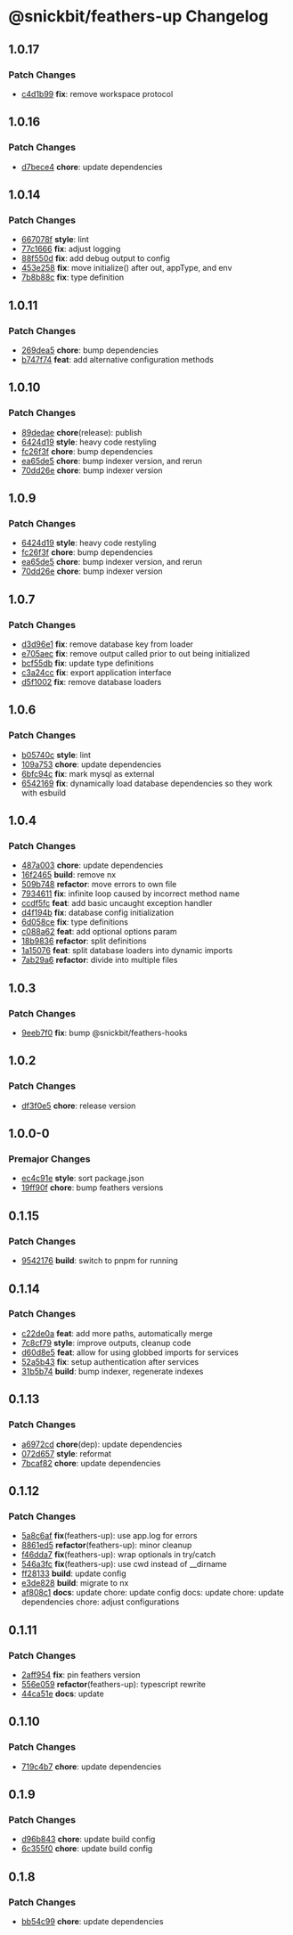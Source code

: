 # @snickbit/feathers-up Changelog

## 1.0.17

### Patch Changes

- [c4d1b99](https://github.com/snickbit/feathers/commit/c4d1b99) **fix**:  remove workspace protocol

## 1.0.16

### Patch Changes

- [d7bece4](https://github.com/snickbit/feathers/commit/d7bece4) **chore**:  update dependencies

## 1.0.14

### Patch Changes

- [667078f](https://github.com/snickbit/feathers/commit/667078f) **style**:  lint
- [77c1666](https://github.com/snickbit/feathers/commit/77c1666) **fix**:  adjust logging
- [88f550d](https://github.com/snickbit/feathers/commit/88f550d) **fix**:  add debug output to config
- [453e258](https://github.com/snickbit/feathers/commit/453e258) **fix**:  move initialize() after out, appType, and env
- [7b8b88c](https://github.com/snickbit/feathers/commit/7b8b88c) **fix**:  type definition

## 1.0.11

### Patch Changes

- [269dea5](https://github.com/snickbit/feathers/commit/269dea5) **chore**:  bump dependencies
- [b747f74](https://github.com/snickbit/feathers/commit/b747f74) **feat**:  add alternative configuration methods

## 1.0.10

### Patch Changes

- [89dedae](https://github.com/snickbit/feathers/commit/89dedae) **chore**(release):  publish
- [6424d19](https://github.com/snickbit/feathers/commit/6424d19) **style**:  heavy code restyling
- [fc26f3f](https://github.com/snickbit/feathers/commit/fc26f3f) **chore**:  bump dependencies
- [ea65de5](https://github.com/snickbit/feathers/commit/ea65de5) **chore**:  bump indexer version, and rerun
- [70dd26e](https://github.com/snickbit/feathers/commit/70dd26e) **chore**:  bump indexer version

## 1.0.9

### Patch Changes

- [6424d19](https://github.com/snickbit/feathers/commit/6424d19) **style**:  heavy code restyling
- [fc26f3f](https://github.com/snickbit/feathers/commit/fc26f3f) **chore**:  bump dependencies
- [ea65de5](https://github.com/snickbit/feathers/commit/ea65de5) **chore**:  bump indexer version, and rerun
- [70dd26e](https://github.com/snickbit/feathers/commit/70dd26e) **chore**:  bump indexer version

## 1.0.7

### Patch Changes

- [d3d96e1](https://github.com/snickbit/feathers/commit/d3d96e1) **fix**:  remove database key from loader
- [e705aec](https://github.com/snickbit/feathers/commit/e705aec) **fix**:  remove output called prior to out being initialized
- [bcf55db](https://github.com/snickbit/feathers/commit/bcf55db) **fix**:  update type definitions
- [c3a24cc](https://github.com/snickbit/feathers/commit/c3a24cc) **fix**:  export application interface
- [d5f1002](https://github.com/snickbit/feathers/commit/d5f1002) **fix**:  remove database loaders

## 1.0.6

### Patch Changes

- [b05740c](https://github.com/snickbit/feathers/commit/b05740c) **style**:  lint
- [109a753](https://github.com/snickbit/feathers/commit/109a753) **chore**:  update dependencies
- [6bfc94c](https://github.com/snickbit/feathers/commit/6bfc94c) **fix**:  mark mysql as external
- [6542169](https://github.com/snickbit/feathers/commit/6542169) **fix**:  dynamically load database dependencies so they work with esbuild

## 1.0.4

### Patch Changes

- [487a003](https://github.com/snickbit/feathers/commit/487a003) **chore**:  update dependencies
- [16f2465](https://github.com/snickbit/feathers/commit/16f2465) **build**:  remove nx
- [509b748](https://github.com/snickbit/feathers/commit/509b748) **refactor**:  move errors to own file
- [7934611](https://github.com/snickbit/feathers/commit/7934611) **fix**:  infinite loop caused by incorrect method name
- [ccdf5fc](https://github.com/snickbit/feathers/commit/ccdf5fc) **feat**:  add basic uncaught exception handler
- [d4f194b](https://github.com/snickbit/feathers/commit/d4f194b) **fix**:  database config initialization
- [6d058ce](https://github.com/snickbit/feathers/commit/6d058ce) **fix**:  type definitions
- [c088a62](https://github.com/snickbit/feathers/commit/c088a62) **feat**:  add optional options param
- [18b9836](https://github.com/snickbit/feathers/commit/18b9836) **refactor**:  split definitions
- [1a15076](https://github.com/snickbit/feathers/commit/1a15076) **feat**:  split database loaders into dynamic imports
- [7ab29a6](https://github.com/snickbit/feathers/commit/7ab29a6) **refactor**:  divide into multiple files

## 1.0.3

### Patch Changes

- [9eeb7f0](https://github.com/snickbit/feathers/commit/9eeb7f0) **fix**:  bump @snickbit/feathers-hooks

## 1.0.2

### Patch Changes

- [df3f0e5](https://github.com/snickbit/feathers/commit/df3f0e5) **chore**:  release version

## 1.0.0-0

### Premajor Changes

- [ec4c91e](https://github.com/snickbit/feathers/commit/ec4c91e) **style**:  sort package.json
- [19ff90f](https://github.com/snickbit/feathers/commit/19ff90f) **chore**:  bump feathers versions

## 0.1.15

### Patch Changes

- [9542176](https://github.com/snickbit/feathers/commit/9542176) **build**:  switch to pnpm for running

## 0.1.14

### Patch Changes

- [c22de0a](https://github.com/snickbit/feathers/commit/c22de0a) **feat**:  add more paths, automatically merge
- [7c8cf79](https://github.com/snickbit/feathers/commit/7c8cf79) **style**:  improve outputs, cleanup code
- [d60d8e5](https://github.com/snickbit/feathers/commit/d60d8e5) **feat**:  allow for using globbed imports for services
- [52a5b43](https://github.com/snickbit/feathers/commit/52a5b43) **fix**:  setup authentication after services
- [31b5b74](https://github.com/snickbit/feathers/commit/31b5b74) **build**:  bump indexer, regenerate indexes

## 0.1.13

### Patch Changes

- [a6972cd](https://github.com/snickbit/feathers/commit/a6972cd) **chore**(dep):  update dependencies
- [072d657](https://github.com/snickbit/feathers/commit/072d657) **style**:  reformat
- [7bcaf82](https://github.com/snickbit/feathers/commit/7bcaf82) **chore**:  update dependencies

## 0.1.12

### Patch Changes

- [5a8c6af](https://github.com/snickbit/feathers/commit/5a8c6af) **fix**(feathers-up):  use app.log for errors
- [8861ed5](https://github.com/snickbit/feathers/commit/8861ed5) **refactor**(feathers-up):  minor cleanup
- [f46dda7](https://github.com/snickbit/feathers/commit/f46dda7) **fix**(feathers-up):  wrap optionals in try/catch
- [546a3fc](https://github.com/snickbit/feathers/commit/546a3fc) **fix**(feathers-up):  use cwd instead of __dirname
- [ff28133](https://github.com/snickbit/feathers/commit/ff28133) **build**:  update config
- [e3de828](https://github.com/snickbit/feathers/commit/e3de828) **build**:  migrate to nx
- [af808c1](https://github.com/snickbit/feathers/commit/af808c1) **docs**:  update chore: update config docs: update chore: update dependencies chore: adjust configurations

## 0.1.11

### Patch Changes

- [2aff954](https://github.com/snickbit/feathers/commit/2aff954) **fix**:  pin feathers version
- [556e059](https://github.com/snickbit/feathers/commit/556e059) **refactor**(feathers-up):  typescript rewrite
- [44ca51e](https://github.com/snickbit/feathers/commit/44ca51e) **docs**:  update

## 0.1.10

### Patch Changes

- [719c4b7](https://github.com/snickbit/feathers/commit/719c4b7) **chore**:  update dependencies

## 0.1.9

### Patch Changes

- [d96b843](https://github.com/snickbit/feathers/commit/d96b843) **chore**:  update build config
- [6c355f0](https://github.com/snickbit/feathers/commit/6c355f0) **chore**:  update build config

## 0.1.8

### Patch Changes

- [bb54c99](https://github.com/snickbit/feathers/commit/bb54c99) **chore**:  update dependencies

